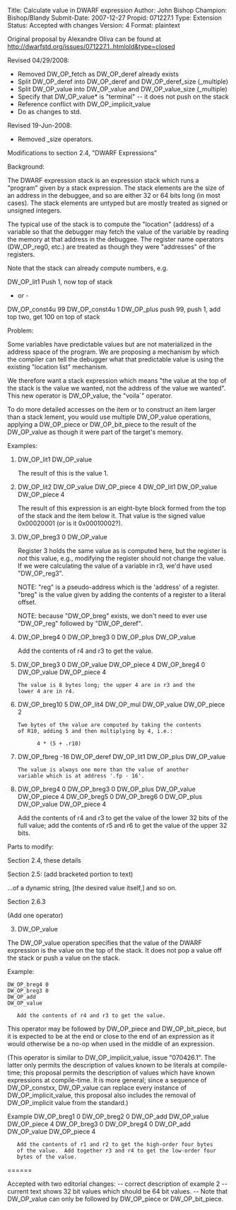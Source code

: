 Title:       Calculate value in DWARF expression
Author:      John Bishop
Champion:    Bishop/Blandy
Submit-Date: 2007-12-27
Propid:      071227.1
Type:        Extension
Status:      Accepted with changes
Version:     4
Format:      plaintext

Original proposal by Alexandre Oliva can be found at
http://dwarfstd.org/issues/071227.1..htmlold&type=closed

Revised 04/29/2008:
- Removed DW_OP_fetch as DW_OP_deref already exists
- Split DW_OP_deref into DW_OP_deref and DW_OP_deref_size (_multiple)
- Split DW_OP_value into DW_OP_value and DW_OP_value_size (_multiple)
- Specify that DW_OP_value* is "terminal" -- it does not push on the stack
- Reference conflict with DW_OP_implicit_value
- Do as changes to std.

Revised 19-Jun-2008:
- Removed _size operators.

Modifications to section 2.4, "DWARF Expressions"

Background:

The DWARF expression stack is an expression stack which runs a "program" 
given by a stack expression.  The stack elements are the size of an 
address in the debuggee, and so are either 32 or 64 bits long (in most 
cases).  The stack elements are untyped but are mostly treated as signed 
or unsigned integers.

The typical use of the stack is to compute the "location" (address) 
of a variable so that the debugger may fetch the value of the variable 
by reading the memory at that address in the debuggee.  The register 
name operators (DW_OP_reg0, etc.) are treated as though they were 
"addresses" of the registers.

Note that the stack can already compute numbers, e.g.

  DW_OP_lit1          Push 1, now top of stack

 - or -

  DW_OP_const4u 99
  DW_OP_const4u 1
  DW_OP_plus          push 99, push 1, add top two, get 100 on top of stack

Problem:

Some variables have predictable values but are not materialized in 
the address space of the program.  We are proposing a mechanism by 
which the compiler can tell the debugger what that predictable value 
is using the existing "location list" mechanism.

We therefore want a stack expression which means "the value at the 
top of the stack is the value we wanted, not the address of the 
value we wanted".  This new operator is DW_OP_value, the "voila`" operator.

To do more detailed accesses on the item or to construct an item larger than
a stack lement, you would use multiple DW_OP_value operations, applying a
DW_OP_piece or DW_OP_bit_piece to the result of the DW_OP_value as though
it were part of the target's memory.

Examples:

1.  DW_OP_lit1 
    DW_OP_value

       The result of this is the value 1.

2.  DW_OP_lit2
    DW_OP_value
    DW_OP_piece 4
    DW_OP_lit1
    DW_OP_value
    DW_OP_piece 4

       The result of this expression is an eight-byte block formed from
       the top of the stack and the item below it.  That value is
       the signed value 0x00020001 (or is it 0x00010002?).

3.  DW_OP_breg3 0
    DW_OP_value

       Register 3 holds the same value as is computed here,
       but the register is _not_ this value, e.g., modifying 
       the register should not change the value.  If we were 
       calculating the value of a variable in r3, we'd have
       used "DW_OP_reg3".

    NOTE: "reg" is a pseudo-address which is the 'address' of a register.
          "breg" is the value given by adding the contents of a register
          to a literal offset.

    NOTE: because "DW_OP_breg" exists, we don't need to ever use "DW_OP_reg"
          followed by "DW_OP_deref".

4.  DW_OP_breg4 0
    DW_OP_breg3 0
    DW_OP_plus
    DW_OP_value

       Add the contents of r4 and r3 to get the value.

5.  DW_OP_breg3 0
    DW_OP_value
    DW_OP_piece 4
    DW_OP_breg4 0
    DW_OP_value
    DW_OP_piece 4

        The value is 8 bytes long; the upper 4 are in r3 and the 
        lower 4 are in r4.

6.  DW_OP_breg10 5
    DW_OP_lit4
    DW_OP_mul
    DW_OP_value
    DW_OP_piece 2

        Two bytes of the value are computed by taking the contents
        of R10, adding 5 and then multiplying by 4, i.e.:

              4 * (5 + .r10)

7.  DW_OP_fbreg -16
    DW_OP_deref
    DW_OP_lit1
    DW_OP_plus
    DW_OP_value

        The value is always one more than the value of another
        variable which is at address '.fp - 16'.

8.  DW_OP_breg4 0
    DW_OP_breg3 0
    DW_OP_plus
    DW_OP_value
    DW_OP_piece 4
    DW_OP_breg5 0
    DW_OP_breg6 0
    DW_OP_plus
    DW_OP_value
    DW_OP_piece 4

       Add the contents of r4 and r3 to get the value of the
       lower 32 bits of the full value; add the contents of r5 
       and r6 to get the value of the upper 32 bits.

Parts to modify:

Section 2.4, these details

Section 2.5: 
  (add bracketed portion to text)

  ...of a dynamic string, [the desired value itself,] and so on.

Section 2.6.3

  (Add one operator)

  3. DW_OP_value

  The DW_OP_value operation specifies that the value of the DWARF expression is
  the value on the top of the stack.  It does not pop a value off the stack or
  push a value on the stack.

  Example:

    DW_OP_breg4 0
    DW_OP_breg3 0
    DW_OP_add
    DW_OP_value

       Add the contents of r4 and r3 to get the value.  

  This operator may be followed by DW_OP_piece and DW_OP_bit_piece, but it is 
  expected to be at the end or close to the end of an expression as it
  would otherwise be a no-op when used in the middle of an expression.  

  (This operator is similar to DW_OP_implicit_value, issue "070426.1".  The
  latter only permits the description of values known to be literals at
  compile-time; this proposal permits the description of values which
  have known expressions at compile-time.  It is more general; since 
  a sequence of DW_OP_constxx, DW_OP_value can replace every instance
  of DW_OP_implicit_value, this proposal also includes the removal of
  DW_OP_implicit value from the standard.)


  Example
    DW_OP_breg1 0
    DW_OP_breg2 0
    DW_OP_add
    DW_OP_value
    DW_OP_piece 4
    DW_OP_breg3 0
    DW_OP_breg4 0
    DW_OP_add
    DW_OP_value
    DW_OP_piece 4

       Add the contents of r1 and r2 to get the high-order four bytes 
       of the value.  Add together r3 and r4 to get the low-order four
       bytes of the value.

======

Accepted with two editorial changes:
  -- correct description of example 2 -- current text shows 32 bit values
     which should be 64 bit values.
  -- Note that DW_OP_value can only be followed by DW_OP_piece or 
     DW_OP_bit_piece.
